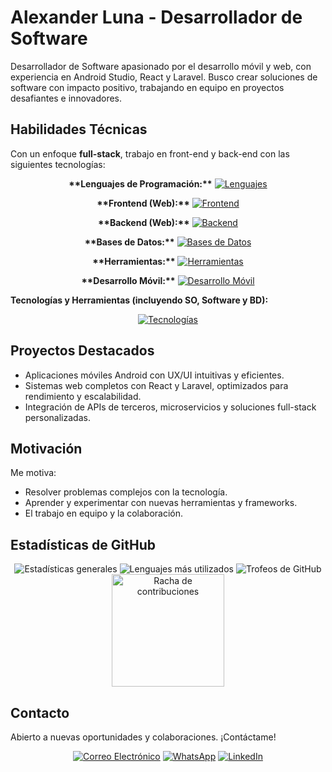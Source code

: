 # Alexander Luna - Desarrollador de Software

Desarrollador de Software apasionado por el desarrollo móvil y web, con experiencia en Android Studio, React y Laravel. Busco crear soluciones de software con impacto positivo, trabajando en equipo en proyectos desafiantes e innovadores.

## Habilidades Técnicas

Con un enfoque **full-stack**, trabajo en front-end y back-end con las siguientes tecnologías:

<!-- Lenguajes de Programación -->
<p align="center">
    <strong>**Lenguajes de Programación:**</strong>
    <a href="https://alexanderdev-portafolio.vercel.app/">
        <img alt="Lenguajes" src="https://skillicons.dev/icons?i=html,css,js,php,py,java,ts,go" width="auto">
    </a>
</p>

<!-- Frontend (Web) -->
<p align="center">
    <strong>**Frontend (Web):**</strong>
    <a href="https://alexanderdev-portafolio.vercel.app/">
        <img alt="Frontend" src="https://skillicons.dev/icons?i=bootstrap,tailwindcss,jquery,materialui,react,redux,angular,vite" width="auto">
    </a>
</p>

<!-- Backend (Web) -->
<p align="center">
    <strong>**Backend (Web):**</strong>
    <a href="https://alexanderdev-portafolio.vercel.app/">
        <img alt="Backend" src="https://skillicons.dev/icons?i=laravel,django,flask,php,azure,nodejs" width="auto">
    </a>
</p>

<!-- Bases de Datos -->
<p align="center">
    <strong>**Bases de Datos:**</strong>
    <a href="https://alexanderdev-portafolio.vercel.app/">
        <img alt="Bases de Datos" src="https://skillicons.dev/icons?i=postgres,mysql,mongodb,sqlite,firebase" width="auto">
    </a>
</p>

<!-- Herramientas -->
<p align="center">
    <strong>**Herramientas:**</strong>
    <a href="https://alexanderdev-portafolio.vercel.app/">
        <img alt="Herramientas" src="https://skillicons.dev/icons?i=docker,github,git,linux,windows,ubuntu,debian,kali,gradle,arduino,netlify,nginx,postman,powershell,pycharm,phpstorm,stackoverflow,sublime,vscode,eclipse,heroku,gcp,codepen" width="auto">
    </a>
</p>

<!-- Desarrollo Móvil -->
<p align="center">
    <strong>**Desarrollo Móvil:**</strong>
    <a href="https://alexanderdev-portafolio.vercel.app/">
        <img alt="Desarrollo Móvil" src="https://skillicons.dev/icons?i=androidstudio,flutter" width="auto">
    </a>
</p>


**Tecnologías y Herramientas (incluyendo SO, Software y BD):**

<p align="center">
    <a href="https://alexanderdev-portafolio.vercel.app/"><img alt="Tecnologías" src="https://skillicons.dev/icons?i=bootstrap,tailwindcss,jquery,laravel,materialui,react,redux,kotlin,angular,wordpress,django,flask,azure,vite,npm,androidstudio,flutter,docker,github,git,linux,windows,ubuntu,debian,kali,gradle,arduino,netlify,nginx,postman,powershell,pycharm,phpstorm,stackoverflow,sublime,vscode,eclipse,postgres,mysql,mongodb,heroku,gcp,sqlite,firebase,codepen" width="auto"></a>
</p>

## Proyectos Destacados

*   Aplicaciones móviles Android con UX/UI intuitivas y eficientes.
*   Sistemas web completos con React y Laravel, optimizados para rendimiento y escalabilidad.
*   Integración de APIs de terceros, microservicios y soluciones full-stack personalizadas.

## Motivación

Me motiva:

*   Resolver problemas complejos con la tecnología.
*   Aprender y experimentar con nuevas herramientas y frameworks.
*   El trabajo en equipo y la colaboración.

## Estadísticas de GitHub

<p align="center">
    <img src="https://github-readme-stats.vercel.app/api?username=Alexander-Luna&show_icons=true&theme=github_dark&hide_border=true" alt="Estadísticas generales" />
    <img src="https://github-readme-stats.vercel.app/api/top-langs/?username=Alexander-Luna&theme=github_dark&layout=compact&hide_border=true" alt="Lenguajes más utilizados" />
    <img src="https://github-profile-trophy.vercel.app/?username=Alexander-Luna&theme=dracula&column=8&no-bg=true" alt="Trofeos de GitHub" />
    <img height="180em" src="https://github-readme-streak-stats.herokuapp.com/?user=Alexander-Luna&theme=github_dark&hide_border=true" alt="Racha de contribuciones" />
</p>

## Contacto

Abierto a nuevas oportunidades y colaboraciones. ¡Contáctame!

<p align="center">
    <a href="mailto:paulluna99@gmail.com"><img src="https://img.shields.io/badge/Email-Contact%20Me-blue?style=flat-square&logo=gmail" alt="Correo Electrónico"></a>
    <a href="https://wa.me/+593985726434"><img src="https://img.shields.io/badge/WhatsApp-Chat%20with%20Me-brightgreen?style=flat-square&logo=whatsapp" alt="WhatsApp"></a>
    <a href="https://www.linkedin.com/in/alexander-luna-arteaga/"><img src="https://img.shields.io/badge/LinkedIn-Profile-blue?style=flat-square&logo=linkedin" alt="LinkedIn"></a>
</p>
